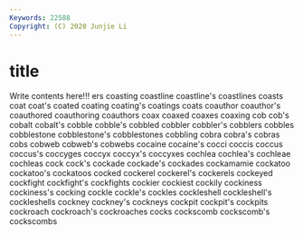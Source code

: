 ```yaml
---
Keywords: 22588
Copyright: (C) 2020 Junjie Li
---
```


# title

Write contents here!!!
ers
coasting 
coastline 
coastline's 
coastlines 
coasts 
coat 
coat's 
coated 
coating 
coating's
coatings 
coats 
coauthor 
coauthor's 
coauthored 
coauthoring 
coauthors 
coax 
coaxed 
coaxes
coaxing 
cob 
cob's 
cobalt 
cobalt's 
cobble 
cobble's 
cobbled 
cobbler 
cobbler's
cobblers 
cobbles 
cobblestone 
cobblestone's 
cobblestones 
cobbling 
cobra 
cobra's 
cobras 
cobs
cobweb 
cobweb's 
cobwebs 
cocaine 
cocaine's 
cocci 
coccis 
coccus 
coccus's 
coccyges
coccyx 
coccyx's 
coccyxes 
cochlea 
cochlea's 
cochleae 
cochleas 
cock 
cock's 
cockade
cockade's 
cockades 
cockamamie 
cockatoo 
cockatoo's 
cockatoos 
cocked 
cockerel 
cockerel's 
cockerels
cockeyed 
cockfight 
cockfight's 
cockfights 
cockier 
cockiest 
cockily 
cockiness 
cockiness's 
cocking
cockle 
cockle's 
cockles 
cockleshell 
cockleshell's 
cockleshells 
cockney 
cockney's 
cockneys 
cockpit
cockpit's 
cockpits 
cockroach 
cockroach's 
cockroaches 
cocks 
cockscomb 
cockscomb's 
cockscombs 
